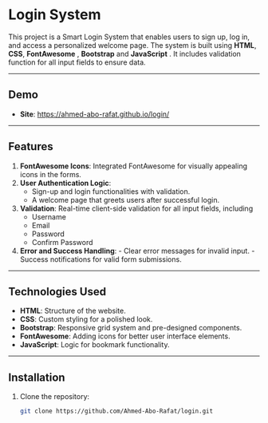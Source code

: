 # Login System

This project is a Smart Login System that enables users to sign up, log in, and access a personalized welcome page. The system is built using **HTML**, **CSS**, **FontAwesome** , **Bootstrap** and **JavaScript** . It includes validation function for all input fields to ensure data.

---

## Demo
- **Site**: https://ahmed-abo-rafat.github.io/login/

---

## Features

1. **FontAwesome Icons**: Integrated FontAwesome for visually appealing icons in the forms.
2. **User Authentication Logic**:
     - Sign-up and login functionalities with validation.
     - A welcome page that greets users after successful login.
3. **Validation**: Real-time client-side validation for all input fields, including
     - Username
     - Email
     - Password 
     - Confirm Password 
4. **Error and Success Handling**:
       - Clear error messages for invalid input.
       - Success notifications for valid form submissions.



---

## Technologies Used

- **HTML**: Structure of the website.
- **CSS**: Custom styling for a polished look.
- **Bootstrap**: Responsive grid system and pre-designed components.
- **FontAwesome**: Adding icons for better user interface elements.
- **JavaScript**: Logic for bookmark functionality.

---

## Installation

1. Clone the repository:
   ```bash
   git clone https://github.com/Ahmed-Abo-Rafat/login.git

